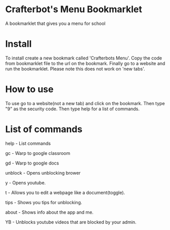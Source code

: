 # Crafterbot's Menu Bookmarklet
A bookmarklet that gives you a menu for school
 
# Install

To install create a new bookmark called 'Crafterbots Menu'. Copy the code from bookmarklet file to the url on the bookmark. Finally go to a website and run the bookmarklet. Please note this does not work on 'new tabs'.

# How to use

To use go to a website(not a new tab) and click on the bookmark. Then type "9" as the security code. Then type help for a list of commands.

# List of commands

help - List commands

gc - Warp to google classroom

gd - Warp to google docs

unblock - Opens unblocking brower

y - Opens youtube.

t - Allows you to edit a webpage like a document(toggle).

tips - Shows you tips for unblocking.

about - Shows info about the app and me. 

YB - Unblocks youtube videos that are blocked by your admin.
